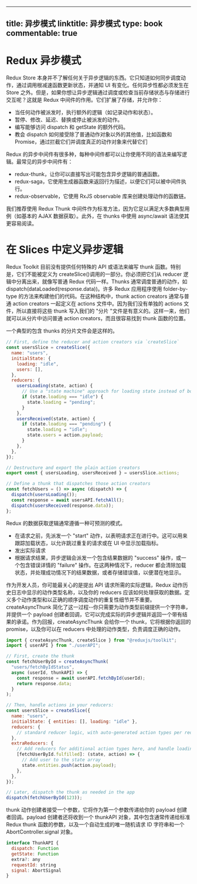 
---
title: 异步模式
linktitle: 异步模式
type: book
commentable: true
---

# Redux 异步模式

Redux Store 本身并不了解任何关于异步逻辑的东西。它只知道如何同步调度动作，通过调用根减速函数更新状态，并通知 UI 有变化。任何异步性都必须发生在 Store 之外。但是，如果你想让异步逻辑通过调度或检查当前存储状态与存储进行交互呢？这就是 Redux 中间件的作用。它们扩展了存储，并允许你：

- 当任何动作被派发时，执行额外的逻辑（如记录动作和状态）。
- 暂停、修改、延迟、替换或停止被派发的动作。
- 编写能够访问 dispatch 和 getState 的额外代码。
- 教会 dispatch 如何接受除了普通动作对象以外的其他值，比如函数和 Promise，通过拦截它们并调度真正的动作对象来代替它们

Redux 的异步中间件有很多种，每种中间件都可以让你使用不同的语法来编写逻辑。最常见的异步中间件有：

- redux-thunk，让你可以直接写出可能包含异步逻辑的普通函数。
- redux-saga，它使用生成器函数来返回行为描述，以便它们可以被中间件执行。
- redux-observable，它使用 RxJS observable 库来创建处理动作的函数链。

我们推荐使用 Redux Thunk 中间件作为标准方法，因为它足以满足大多数典型用例（如基本的 AJAX 数据获取）。此外，在 thunks 中使用 async/await 语法使其更容易阅读。

# 在 Slices 中定义异步逻辑

Redux Toolkit 目前没有提供任何特殊的 API 或语法来编写 thunk 函数。特别是，它们不能被定义为 createSlice()调用的一部分。你必须把它们从 reducer 逻辑中分离出来，就像写普通 Redux 代码一样。Thunks 通常调度普通的动作，如 dispatch(dataLoaded(response.data))。许多 Redux 应用程序使用 folder-by-type 的方法来构建他们的代码。在这种结构中，thunk action creators 通常与普通 action creators 一起定义在 actions 文件中。因为我们没有单独的 actions 文件，所以直接将这些 thunk 写入我们的 "分片 "文件是有意义的。这样一来，他们就可以从分片中访问普通 action creators，而且很容易找到 thunk 函数的位置。

一个典型的包含 thunks 的分片文件会是这样的。

```js
// First, define the reducer and action creators via `createSlice`
const usersSlice = createSlice({
  name: "users",
  initialState: {
    loading: "idle",
    users: [],
  },
  reducers: {
    usersLoading(state, action) {
      // Use a "state machine" approach for loading state instead of booleans
      if (state.loading === "idle") {
        state.loading = "pending";
      }
    },
    usersReceived(state, action) {
      if (state.loading === "pending") {
        state.loading = "idle";
        state.users = action.payload;
      }
    },
  },
});

// Destructure and export the plain action creators
export const { usersLoading, usersReceived } = usersSlice.actions;

// Define a thunk that dispatches those action creators
const fetchUsers = () => async (dispatch) => {
  dispatch(usersLoading());
  const response = await usersAPI.fetchAll();
  dispatch(usersReceived(response.data));
};
```

Redux 的数据获取逻辑通常遵循一种可预测的模式。

- 在请求之前，先派发一个 "start" 动作，以表明请求正在进行中。这可以用来跟踪加载状态，以允许跳过重复的请求或在 UI 中显示加载指标。
- 发出实际请求
- 根据请求结果，异步逻辑会派发一个包含结果数据的 "success" 操作，或一个包含错误详情的 "failure" 操作。在这两种情况下，reducer 都会清除加载状态，并处理成功情况下的结果数据，或者存储错误值，以便潜在地显示。

作为开发人员，你可能最关心的是提出 API 请求所需的实际逻辑，Redux 动作历史日志中显示的动作类型名称，以及你的 reducers 应该如何处理获取的数据。定义多个动作类型和以正确的顺序调度动作的重复性细节并不重要。createAsyncThunk 简化了这一过程--你只需要为动作类型前缀提供一个字符串，并提供一个 payload 创建者回调，它可以完成实际的异步逻辑并返回一个带有结果的承诺。作为回报，createAsyncThunk 会给你一个 thunk，它将根据你返回的 promise，以及你可以在 reducers 中处理的动作类型，负责调度正确的动作。

```js
import { createAsyncThunk, createSlice } from "@reduxjs/toolkit";
import { userAPI } from "./userAPI";

// First, create the thunk
const fetchUserById = createAsyncThunk(
  "users/fetchByIdStatus",
  async (userId, thunkAPI) => {
    const response = await userAPI.fetchById(userId);
    return response.data;
  }
);

// Then, handle actions in your reducers:
const usersSlice = createSlice({
  name: "users",
  initialState: { entities: [], loading: "idle" },
  reducers: {
    // standard reducer logic, with auto-generated action types per reducer
  },
  extraReducers: {
    // Add reducers for additional action types here, and handle loading state as needed
    [fetchUserById.fulfilled]: (state, action) => {
      // Add user to the state array
      state.entities.push(action.payload);
    },
  },
});

// Later, dispatch the thunk as needed in the app
dispatch(fetchUserById(123));
```

thunk 动作创建者接受一个参数，它将作为第一个参数传递给你的 payload 创建者回调。payload 创建者还将收到一个 thunkAPI 对象，其中包含通常传递给标准 Redux thunk 函数的参数，以及一个自动生成的唯一随机请求 ID 字符串和一个 AbortController.signal 对象。

```js
interface ThunkAPI {
  dispatch: Function
  getState: Function
  extra?: any
  requestId: string
  signal: AbortSignal
}
```

    